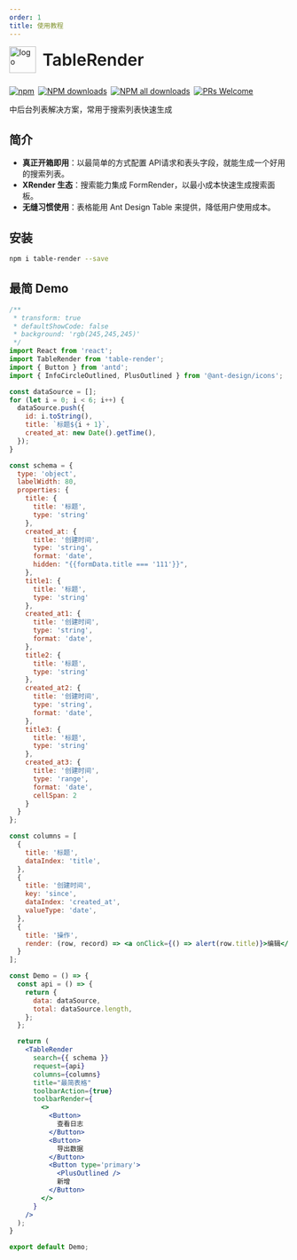 ```yaml
---
order: 1
title: 使用教程
---
```


<div style="display:flex;align-items:center;margin-bottom:24px">
  <img src="https://img.alicdn.com/tfs/TB17UtINiLaK1RjSZFxXXamPFXa-606-643.png" alt="logo" width="48px"/>
  <span style="font-size:30px;font-weight:600;display:inline-block;margin-left:12px">TableRender</span>
</div>

<p style="display:flex;justify-content:space-between;width:440px">
  <a href="https://www.npmjs.com/package/table-render?_blank">
    <img alt="npm" src="https://img.shields.io/npm/v/table-render.svg?maxAge=3600&style=flat-square">
  </a>
  <a href="https://npmjs.org/package/table-render">
    <img alt="NPM downloads" src="https://img.shields.io/npm/dm/table-render.svg?style=flat-square">
  </a>
  <a href="https://npmjs.org/package/table-render">
    <img alt="NPM all downloads" src="https://img.shields.io/npm/dt/table-render.svg?style=flat-square">
  </a>
  <a href="https://github.com/alibaba/x-render" >
    <img alt="PRs Welcome" src="https://img.shields.io/badge/PRs-welcome-brightgreen.svg?style=flat-square">
  </a>
</p>
中后台列表解决方案，常用于搜索列表快速生成

## 简介

* **真正开箱即用**：以最简单的方式配置 API请求和表头字段，就能生成一个好用的搜索列表。
* **XRender 生态**：搜索能力集成 FormRender，以最小成本快速生成搜索面板。
* **无缝习惯使用**：表格能用 Ant Design Table 来提供，降低用户使用成本。

## 安装

```sh
npm i table-render --save
```

## 最简 Demo

```jsx
/**
 * transform: true
 * defaultShowCode: false
 * background: 'rgb(245,245,245)'
 */
import React from 'react';
import TableRender from 'table-render';
import { Button } from 'antd';
import { InfoCircleOutlined, PlusOutlined } from '@ant-design/icons';

const dataSource = [];
for (let i = 0; i < 6; i++) {
  dataSource.push({
    id: i.toString(),
    title: `标题${i + 1}`,
    created_at: new Date().getTime(),
  });
}

const schema = {
  type: 'object',
  labelWidth: 80,
  properties: {
    title: {
      title: '标题',
      type: 'string'
    },
    created_at: {
      title: '创建时间',
      type: 'string',
      format: 'date',
      hidden: "{{formData.title === '111'}}",
    },
    title1: {
      title: '标题',
      type: 'string'
    },
    created_at1: {
      title: '创建时间',
      type: 'string',
      format: 'date',
    },
    title2: {
      title: '标题',
      type: 'string'
    },
    created_at2: {
      title: '创建时间',
      type: 'string',
      format: 'date',
    },
    title3: {
      title: '标题',
      type: 'string'
    },
    created_at3: {
      title: '创建时间',
      type: 'range',
      format: 'date',
      cellSpan: 2
    }
  }
};

const columns = [
  {
    title: '标题',
    dataIndex: 'title',
  },
  {
    title: '创建时间',
    key: 'since',
    dataIndex: 'created_at',
    valueType: 'date',
  },
  {
    title: '操作',
    render: (row, record) => <a onClick={() => alert(row.title)}>编辑</a>,
  }
];

const Demo = () => {
  const api = () => {
    return {
      data: dataSource,
      total: dataSource.length,
    };
  };

  return (
    <TableRender
      search={{ schema }}
      request={api}
      columns={columns}
      title="最简表格"
      toolbarAction={true}
      toolbarRender={ 
        <>
          <Button>
            查看日志
          </Button>
          <Button>
            导出数据
          </Button>
          <Button type='primary'>
            <PlusOutlined />
            新增
          </Button>
        </>
      }
    />
  );
}

export default Demo;
```

